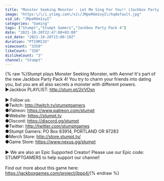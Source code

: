 ```yaml
---
title: "Monster Seeking Monster - Let Me Sing For You!! (Jackbox Party Pack 4 Gameplay)"
image: "https:\/\/i.ytimg.com\/vi\/JMpeR6m1xyI\/hqdefault.jpg"
vid_id: "JMpeR6m1xyI"
categories: "Gaming"
tags: ["Stumpt","Stumpt Gamers","Jackbox Party Pack 4"]
date: "2021-10-20T22:47:00+03:00"
vid_date: "2021-10-20T15:00:19Z"
duration: "PT19M13S"
viewcount: "3350"
likeCount: "320"
dislikeCount: "3"
channel: "Stumpt"
---
```

{% raw %}Stumpt plays Monster Seeking Monster, with Aenne! It's part of the new Jackbox Party Pack 4! You try to charm your friends into dating you, but you are all also secrets a monster with different powers.<br />►Jackbox PLAYLIST: <a rel="nofollow" target="blank" href="http://stum.pt/2irVOsn">http://stum.pt/2irVOsn</a><br /><br />► Follow us:<br />  ●Twitch: <a rel="nofollow" target="blank" href="http://twitch.tv/stumptgamers">http://twitch.tv/stumptgamers</a><br />  ●Patreon: <a rel="nofollow" target="blank" href="https://www.patreon.com/stumpt">https://www.patreon.com/stumpt</a><br />  ●Website: <a rel="nofollow" target="blank" href="https://stumpt.tv">https://stumpt.tv</a><br />  ●Discord: <a rel="nofollow" target="blank" href="https://discord.gg/stumpt">https://discord.gg/stumpt</a><br />  ●Twitter: <a rel="nofollow" target="blank" href="http://twitter.com/stumptgames">http://twitter.com/stumptgames</a><br />  ●Stumpt Gamers: PO Box 83914, PORTLAND OR 97283<br />  ●Merch Store:  <a rel="nofollow" target="blank" href="http://store.stumpt.tv/">http://store.stumpt.tv/</a><br />  ●Game Store: <a rel="nofollow" target="blank" href="https://www.nexus.gg/stumpt">https://www.nexus.gg/stumpt</a><br /><br />► We are also an Epic Supported Creator! Please use our Epic code: STUMPTGAMERS to help support our channel! <br /><br />Find out more about this game here: <a rel="nofollow" target="blank" href="https://jackboxgames.com/project/jbpp4/">https://jackboxgames.com/project/jbpp4/</a>{% endraw %}
